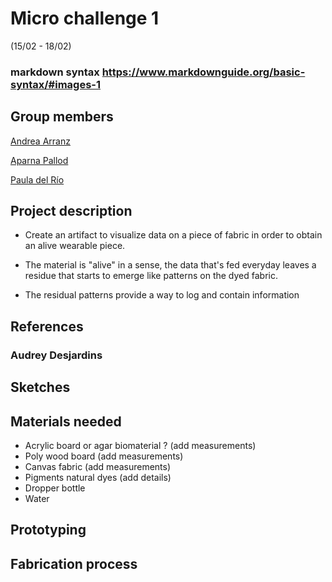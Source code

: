 # Micro challenge 1 
(15/02 - 18/02)

### markdown syntax https://www.markdownguide.org/basic-syntax/#images-1

## Group members
[Andrea Arranz](https://andrea-arranz.github.io/website/)

[Aparna Pallod](https://understood-lint-c6a.notion.site/b919878341cf404bad0df8a4e28ccdf3?v=854afea31dc74448b07f3ecc4f47a6f5)

[Paula del Río](https://paula-delrio-arteaga.github.io/mdef/index.html)


## Project description

 - Create an artifact to visualize data on a piece of fabric in order to obtain an alive wearable piece. 
 
 - The material is "alive" in a sense, the data that's fed everyday leaves a residue that starts to emerge like patterns on the dyed fabric.

 - The residual patterns provide a way to log and contain information

## References

### Audrey Desjardins



## Sketches

## Materials needed 
-  Acrylic board or agar biomaterial ? (add measurements)
-  Poly wood board (add measurements)
-  Canvas fabric (add measurements)
-  Pigments natural dyes (add details)
-  Dropper bottle
-  Water

## Prototyping

## Fabrication process


